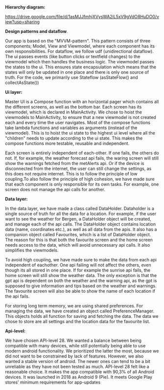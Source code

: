 **Hierarchy diagram:**

https://drive.google.com/file/d/1asMJJfmhjXVysWA2iL5xV9gVdO8HuDO0/view?usp=sharing


**Design patterns and dataflow**.

Our app is based on the "MVVM-pattern". This pattern consists of three components; Model, View and
Viewmodel, where each component has its own responsibilities. For dataflow, we follow udf
(unidirectional dataflow). The ui passes events (like button clicks or textfield changes) to the
viewmodel which then handles the business logic. The viewmodel passes the states to the ui. This
ensures state encapsulation which means that the states will only be updated in one place and there 
is only one source of truth. For the code, we primarily use Stateflow (asStateFlow() and
collectAsState())


**Ui layer:**

Master UI is a Compose function with an horizontal pager which contains all the different screens,
as well as the bottom bar. Each screen has its viewmodel, which is declared in MainActivity. We
chose to hoist the viewmodels to MainActivity, to ensure that a new viewmodel is not created each
and every time the user navigates. Most of the compose functions take lambda functions and variables
as arguments (instead of the viewmodel). This is to hoist the ui state to the highest ui level where
all the "children" needs to update according to the ui state. This makes the compose functions more
testable, reusable and independent.

Each screen is entirely independent of each-other. If one fails, the others do not. If, for example,
the weather forecast api fails, the waring screen will still show the warnings fetched from the
metAlerts api. Or if the device is disconnected from the internet, the user can still change
the settings, as this does not require internet. This is to follow the principle of low coupling.To
also follow the principle of high cohesion, we have made sure that each component is only
responsible for its own tasks. For example, one screen does not manage the api calls for another.


**Data layer:**

In the data layer, we have made a class called DataHolder. Dataholder is a single source of truth
for all the data for a location. For example, if the user want to see the weather for Bergen, a
DataHolder object will be created, and manage each of the api calls. The DataHolder object contains
location data (name, coordinates etc.), as well as all data from the apis. It also has a companion
object called Favourites, which is a list of DataHolder object. The reason for this is that both
the favourite screen and the home screen needs access to the data, which will avoid unnecessary
api calls. It also simplifies the viewmodels. 

To avoid high coupling, we have made sure to make the data from each api independent of eachother.
One api failing will not affect the others, even though its all stored in one place. If for example
the sunrise api fails, the home screen will still show the weather data. The only exception is that
the gpt api is dependent on both the weather and the warning api, as the gpt is supposed to give
information and tips based on the weather and warnings. The favourite screen will also be able to
show the name of each location if the api fails.

For storing long term memory, we are using shared preferences. For managing the data, we have
created an object called PreferenceManager. This objects holds all function for saving and fetching
the data. The data we chose to store are all settings and the location data for the favourite list.


**Api-level:**

We have chosen API-level 28. We wanted a balance between being compatible with many devices, while
still potentially being able to use modern android functionality. We prioritized the latter the
most, because we did not want to be constrained by lack of features. However, we also wanted a
stable version of android. The newer ones can tend to be a bit unreliable as they have not been
tested as much. API-level 28 felt like a reasonable choice. It makes the app compatible with
90,3% of all Android devices. It was launched in 2018 as Android 9 (Pie). It meets Google Play
stores' minimum requirements for app-updates
